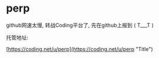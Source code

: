 # perp

github网速太慢,
转战Coding平台了,
先在github上报到
( T___T )

托管地址:

 [https://coding.net/u/perp](https://coding.net/u/perp "Title") 